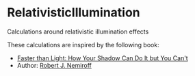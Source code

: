 # RelativisticIllumination
Calculations around relativistic illumination effects

These calculations are inspired by the following book:
- [Faster than Light: How Your Shadow Can Do It but You Can't](https://www.amazon.com/Faster-than-Light-Your-Shadow/dp/1662933843)
- Author: [Robert J. Nemiroff](https://www.mtu.edu/physics/department/faculty/nemiroff/)

